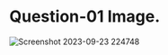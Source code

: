 # Question-01 Image.
![Screenshot 2023-09-23 224748](https://github.com/Khush0031/pw-skills-full-stack-web-dev-assignment-solution/assets/121889921/51b11022-a3e3-464a-960a-1ed42d160c87)
